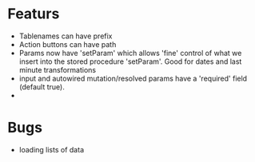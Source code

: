 # Featurs
* Tablenames can have prefix
* Action buttons can have path
* Params now have 'setParam' which allows 'fine' control of what we insert into the stored procedure 'setParam'. Good for dates and last minute transformations
* input and autowired mutation/resolved params have a 'required' field (default true).
* 
# Bugs
* loading lists of data